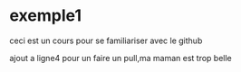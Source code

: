 # exemple1
ceci est un cours pour se familiariser avec le github

ajout a ligne4 pour un faire un pull,ma maman est trop belle
